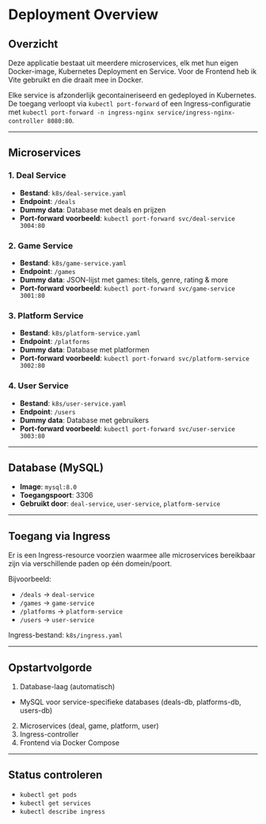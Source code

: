 # Deployment Overview

## Overzicht

Deze applicatie bestaat uit meerdere microservices, elk met hun eigen Docker-image, Kubernetes Deployment en Service. Voor de Frontend heb ik Vite gebruikt en die draait mee in Docker.

Elke service is afzonderlijk gecontaineriseerd en gedeployed in Kubernetes. De toegang verloopt via `kubectl port-forward` of een Ingress-configuratie met `kubectl port-forward -n ingress-nginx service/ingress-nginx-controller 8080:80`.

---

## Microservices

### 1. Deal Service

- **Bestand**: `k8s/deal-service.yaml`
- **Endpoint**: `/deals`
- **Dummy data**: Database met deals en prijzen
- **Port-forward voorbeeld**: `kubectl port-forward svc/deal-service 3004:80`

### 2. Game Service

- **Bestand**: `k8s/game-service.yaml`
- **Endpoint**: `/games`
- **Dummy data**: JSON-lijst met games: titels, genre, rating & more
- **Port-forward voorbeeld**: `kubectl port-forward svc/game-service 3001:80`

### 3. Platform Service

- **Bestand**: `k8s/platform-service.yaml`
- **Endpoint**: `/platforms`
- **Dummy data**: Database met platformen
- **Port-forward voorbeeld**: `kubectl port-forward svc/platform-service 3002:80`

### 4. User Service

- **Bestand**: `k8s/user-service.yaml`
- **Endpoint**: `/users`
- **Dummy data**: Database met gebruikers
- **Port-forward voorbeeld**: `kubectl port-forward svc/user-service 3003:80`

---

## Database (MySQL)

- **Image**: `mysql:8.0`
- **Toegangspoort**: 3306
- **Gebruikt door**: `deal-service`, `user-service`, `platform-service`

---

## Toegang via Ingress

Er is een Ingress-resource voorzien waarmee alle microservices bereikbaar zijn via verschillende paden op één domein/poort.

Bijvoorbeeld:

- `/deals` → `deal-service`
- `/games` → `game-service`
- `/platforms` → `platform-service`
- `/users` → `user-service`

Ingress-bestand: `k8s/ingress.yaml`

---

## Opstartvolgorde

1. Database-laag (automatisch)

- MySQL voor service-specifieke databases (deals-db, platforms-db, users-db)

2. Microservices (deal, game, platform, user)
3. Ingress-controller
4. Frontend via Docker Compose

---

## Status controleren

- `kubectl get pods`
- `kubectl get services`
- `kubectl describe ingress`
